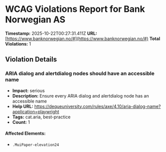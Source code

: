 # WCAG Violations Report for Bank Norwegian AS

**Timestamp:** 2025-10-22T00:27:31.411Z
**URL:** [https://www.banknorwegian.no/#](https://www.banknorwegian.no/#)
**Total Violations:** 1

## Violation Details

### ARIA dialog and alertdialog nodes should have an accessible name

- **Impact:** serious
- **Description:** Ensure every ARIA dialog and alertdialog node has an accessible name
- **Help URL:** https://dequeuniversity.com/rules/axe/4.10/aria-dialog-name?application=playwright
- **Tags:** cat.aria, best-practice
- **Count:** 1

#### Affected Elements:

- `.MuiPaper-elevation24`
